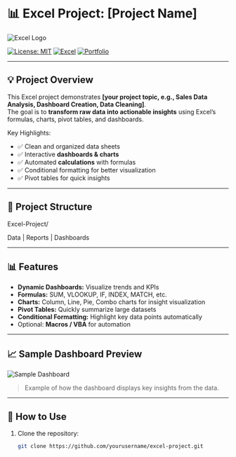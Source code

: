 # 📊 Excel Project: [Project Name]

![Excel Logo](https://upload.wikimedia.org/wikipedia/commons/7/73/Microsoft_Excel_2013_logo.svg)  

[![License: MIT](https://img.shields.io/badge/License-MIT-yellow.svg)](LICENSE)
[![Excel](https://img.shields.io/badge/Microsoft%20Excel-Office-green?logo=microsoft-excel)](https://www.microsoft.com/en-us/microsoft-365/excel)
[![Portfolio](https://img.shields.io/badge/Portfolio-View-blue?logo=github)](https://github.com/yourusername)

---

## 💡 Project Overview
This Excel project demonstrates **[your project topic, e.g., Sales Data Analysis, Dashboard Creation, Data Cleaning]**.  
The goal is to **transform raw data into actionable insights** using Excel’s formulas, charts, pivot tables, and dashboards.  

Key Highlights:  
- ✅ Clean and organized data sheets  
- ✅ Interactive **dashboards & charts**  
- ✅ Automated **calculations** with formulas  
- ✅ Conditional formatting for better visualization  
- ✅ Pivot tables for quick insights  

---

## 📁 Project Structure

Excel-Project/

Data | Reports | Dashboards


---

## 📊 Features
- **Dynamic Dashboards:** Visualize trends and KPIs  
- **Formulas:** SUM, VLOOKUP, IF, INDEX, MATCH, etc.  
- **Charts:** Column, Line, Pie, Combo charts for insight visualization  
- **Pivot Tables:** Quickly summarize large datasets  
- **Conditional Formatting:** Highlight key data points automatically  
- Optional: **Macros / VBA** for automation  

---

## 📈 Sample Dashboard Preview
![Sample Dashboard](https://via.placeholder.com/600x300?text=Dashboard+Preview)  

> Example of how the dashboard displays key insights from the data.

---

## 🚀 How to Use
1. Clone the repository:  
   ```bash
   git clone https://github.com/yourusername/excel-project.git
